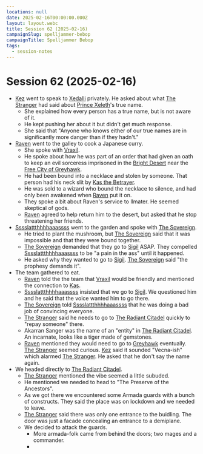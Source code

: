 ```yaml
---
locations: null
date: 2025-02-16T00:00:00.000Z
layout: layout.webc
title: Session 62 (2025-02-16)
campaignSlug: spelljammer-bebop
campaignTitle: Spelljammer Bebop
tags:
  - session-notes
---
```

# Session 62 (2025-02-16)

- [Kez](kez-bardaux.md) went to speak to [Xedalli](princess-xedalli.md) privately. He asked about what [The Stranger](the-stranger.md) had said about [Prince Xeleth](prince-xeleth.md)'s true name.
	- She explained how every person has a true name, but is not aware of it.
	- He kept pushing her about it but didn't get much response.
	- She said that "Anyone who knows either of our true names are in significantly more danger than if they hadn't."
- [Raven](raven.md) went to the galley to cook a Japanese curry.
	- She spoke with [Vraxil](vraxil-of-the-twilight.md).
	- He spoke about how he was part of an order that had given an oath to keep an evil sorceress imprisoned in the [Bright Desert](bright-desert.md) near the [Free City of Greyhawk](greyhawk.md).
	- He had been bound into a necklace and stolen by someone. That person had his neck slit by [Kas the Betrayer](kas-the-betrayer.md).
	- He was sold to a wizard who bound the necklace to silence, and had only been awakened when [Raven](raven.md) put it on.
	- They spoke a bit about Raven's service to Ilmater. He seemed skeptical of gods.
	- [Raven](raven.md) agreed to help return him to the desert, but asked that he stop threatening her friends.
- [Sssslattthhhhaaassss](sssslattthhhhaaassss.md) went to the garden and spoke with [The Sovereign](the-sovereign.md).
	- He tried to plant the mushroom, but [The Sovereign](the-sovereign.md) said that it was impossible and that they were bound together.
	- [The Sovereign](the-sovereign.md) demanded that they go to [Sigil](sigil.md) ASAP. They compelled [Sssslattthhhhaaassss](sssslattthhhhaaassss.md) to be "a pain in the ass" until it happened.
	- He asked why they wanted to go to [Sigil](sigil.md). [The Sovereign](the-sovereign.md) said "the prophesy demands it".
- The team gathered to eat.
	- [Raven](raven.md) told the the team that [Vraxil](vraxil-of-the-twilight.md) would be friendly and mentioned the connection to [Kas](kas-the-betrayer.md).
	- [Sssslattthhhhaaassss](sssslattthhhhaaassss.md) insisted that we go to [Sigil](sigil.md). We questioned him and he said that the voice wanted him to go there.
	- [The Sovereign](the-sovereign.md) told [Sssslattthhhhaaassss](sssslattthhhhaaassss.md) that he was doing a bad job of convincing everyone.
	- [The Stranger](the-stranger.md) said he needs to go to [The Radiant Citadel](the-radiant-citadel.md) quickly to "repay someone" there.
	- Akarran Sanger was the name of an "entity" in [The Radiant Citadel](the-radiant-citadel.md). An incarnate, looks like a tiger made of gemstones.
	- [Raven](raven.md) mentioned they would need to go to [Greyhawk](greyhawk.md) eventually. [The Stranger](the-stranger.md) seemed curious. [Kez](kez-bardaux.md) said it sounded "Vecna-ish" which alarmed [The Stranger](the-stranger.md). He asked that he don't say the name again.
- We headed directly to [The Radiant Citadel](the-radiant-citadel.md).
	- [The Stranger](the-stranger.md) mentioned the vibe seemed a little subuded.
	- He mentioned we needed to head to "The Preserve of the Ancestors".
	- As we got there we encountered some Armada guards with a bunch of constructs. They said the place was on lockdown and we needed to leave.
	- [The Stranger](the-stranger.md) said there was only one entrance to the buidling. The door was just a facade concealing an entrance to a demiplane.
	- We decided to attack the guards.
		- More armada-folk came from behind the doors; two mages and a commander.
		- 
